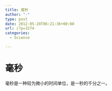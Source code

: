 ```yaml
---
title: 毫秒
author: "-"
type: post
date: 2012-05-28T06:21:36+00:00
url: /?p=3274
categories:
  - Science

---
```

# 毫秒
毫秒是一种较为微小的时间单位，是一秒的千分之一。
